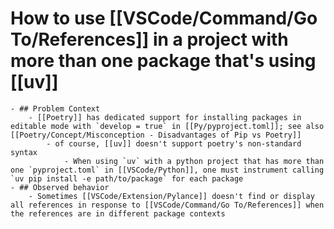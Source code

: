 # How to use [[VSCode/Command/Go To/References]] in a project with more than one package that's using [[uv]]
	- ## Problem Context
		- [[Poetry]] has dedicated support for installing packages in editable mode with `develop = true` in [[Py/pyproject.toml]]; see also [[Poetry/Concept/Misconception - Disadvantages of Pip vs Poetry]]
			- of course, [[uv]] doesn't support poetry's non-standard syntax
				- When using `uv` with a python project that has more than one `pyproject.toml` in [[VSCode/Python]], one must instrument calling `uv pip install -e path/to/package` for each package
	- ## Observed behavior
		- Sometimes [[VSCode/Extension/Pylance]] doesn't find or display all references in response to [[VSCode/Command/Go To/References]] when the references are in different package contexts